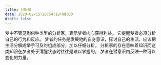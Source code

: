 ```yaml
---
title: 分析家
date: 2020-02-15T20:54:12+08:00
draft: false
---
```


梦中不管见到何种类型的分析家，表示梦者内心获得利益。
它提醒梦者必须分析自己的行为和反应。
梦者的任务是发展他的自身意识，探讨自己的生活，应该把生活分解成举手可及的组成部分，加以仔细分析。
分析家的存在意味着知识而这类知识在梦者处于清醒状态时往往是难以掌握的。
梦者在潜意识内反映一种可以变化的力量。
